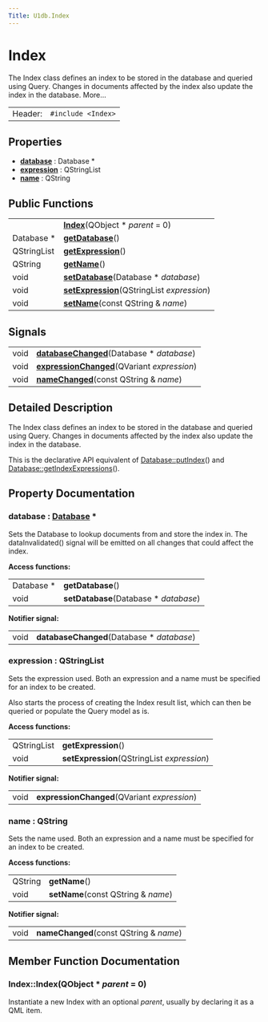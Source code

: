 ```yaml
---
Title: U1db.Index
---
```

        
Index
=====

The Index class defines an index to be stored in the database and queried using Query. Changes in documents affected by the index also update the index in the database. More...

|         |                    |
|---------|--------------------|
| Header: | `#include <Index>` |

<span id="properties"></span>
Properties
----------

-   **[database](#database-prop)** : Database \*
-   **[expression](#expression-prop)** : QStringList
-   **[name](#name-prop)** : QString

<span id="public-functions"></span>
Public Functions
----------------

|             |                                                                           |
|-------------|---------------------------------------------------------------------------|
|             | **[Index](#Index)**(QObject \* *parent* = 0)                    |
| Database \* | **[getDatabase](#database-prop)**()                             |
| QStringList | **[getExpression](#expression-prop)**()                         |
| QString     | **[getName](#name-prop)**()                                     |
| void        | **[setDatabase](#database-prop)**(Database \* *database*)       |
| void        | **[setExpression](#expression-prop)**(QStringList *expression*) |
| void        | **[setName](#name-prop)**(const QString & *name*)               |

<span id="signals"></span>
Signals
-------

|      |                                                                            |
|------|----------------------------------------------------------------------------|
| void | **[databaseChanged](#database-prop)**(Database \* *database*)    |
| void | **[expressionChanged](#expression-prop)**(QVariant *expression*) |
| void | **[nameChanged](#name-prop)**(const QString & *name*)            |

<span id="details"></span>
Detailed Description
--------------------

The Index class defines an index to be stored in the database and queried using Query. Changes in documents affected by the index also update the index in the database.

This is the declarative API equivalent of [Database::putIndex](../U1db.Database.md#putIndex)() and [Database::getIndexExpressions](../U1db.Database.md#getIndexExpressions)().

Property Documentation
----------------------

### <span id="database-prop"></span><span class="name">database</span> : <span class="type">[Database](../U1db.Database.md)</span> \*

Sets the Database to lookup documents from and store the index in. The dataInvalidated() signal will be emitted on all changes that could affect the index.

**Access functions:**

|             |                                                                   |
|-------------|-------------------------------------------------------------------|
| Database \* | <span class="name">**getDatabase**</span>()                       |
| void        | <span class="name">**setDatabase**</span>(Database \* *database*) |

**Notifier signal:**

|      |                                                                       |
|------|-----------------------------------------------------------------------|
| void | <span class="name">**databaseChanged**</span>(Database \* *database*) |

### <span id="expression-prop"></span><span class="name">expression</span> : <span class="type">QStringList</span>

Sets the expression used. Both an expression and a name must be specified for an index to be created.

Also starts the process of creating the Index result list, which can then be queried or populate the Query model as is.

**Access functions:**

|             |                                                                       |
|-------------|-----------------------------------------------------------------------|
| QStringList | <span class="name">**getExpression**</span>()                         |
| void        | <span class="name">**setExpression**</span>(QStringList *expression*) |

**Notifier signal:**

|      |                                                                        |
|------|------------------------------------------------------------------------|
| void | <span class="name">**expressionChanged**</span>(QVariant *expression*) |

### <span id="name-prop"></span><span class="name">name</span> : <span class="type">QString</span>

Sets the name used. Both an expression and a name must be specified for an index to be created.

**Access functions:**

|         |                                                               |
|---------|---------------------------------------------------------------|
| QString | <span class="name">**getName**</span>()                       |
| void    | <span class="name">**setName**</span>(const QString & *name*) |

**Notifier signal:**

|      |                                                                   |
|------|-------------------------------------------------------------------|
| void | <span class="name">**nameChanged**</span>(const QString & *name*) |

Member Function Documentation
-----------------------------

### <span id="Index"></span>Index::<span class="name">Index</span>(<span class="type">QObject</span> \* *parent* = 0)

Instantiate a new Index with an optional *parent*, usually by declaring it as a QML item.

